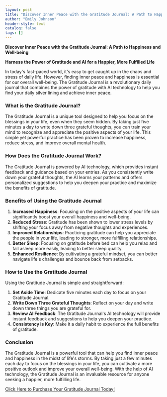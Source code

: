 ```yaml
---
layout: post
title: "Discover Inner Peace with the Gratitude Journal: A Path to Happiness and Well-being"
author: "Emily Johnson"
header-style: text
catalog: false
tags: []
---
```


**Discover Inner Peace with the Gratitude Journal: A Path to Happiness and Well-being**

**Harness the Power of Gratitude and AI for a Happier, More Fulfilled Life**

In today's fast-paced world, it's easy to get caught up in the chaos and stress of daily life. However, finding inner peace and happiness is essential for our overall well-being. The Gratitude Journal is a revolutionary daily journal that combines the power of gratitude with AI technology to help you find your daily silver lining and achieve inner peace.

### What is the Gratitude Journal?

The Gratitude Journal is a unique tool designed to help you focus on the blessings in your life, even when they seem hidden. By taking just five minutes a day to write down three grateful thoughts, you can train your mind to recognize and appreciate the positive aspects of your life. This simple yet powerful practice has been proven to increase happiness, reduce stress, and improve overall mental health.

### How Does the Gratitude Journal Work?

The Gratitude Journal is powered by AI technology, which provides instant feedback and guidance based on your entries. As you consistently write down your grateful thoughts, the AI learns your patterns and offers personalized suggestions to help you deepen your practice and maximize the benefits of gratitude.

### Benefits of Using the Gratitude Journal

1. **Increased Happiness**: Focusing on the positive aspects of your life can significantly boost your overall happiness and well-being.
2. **Reduced Stress**: Gratitude has been shown to lower stress levels by shifting your focus away from negative thoughts and experiences.
3. **Improved Relationships**: Practicing gratitude can help you appreciate the people in your life, leading to stronger, more fulfilling relationships.
4. **Better Sleep**: Focusing on gratitude before bed can help you relax and fall asleep more easily, leading to better sleep quality.
5. **Enhanced Resilience**: By cultivating a grateful mindset, you can better navigate life's challenges and bounce back from setbacks.

### How to Use the Gratitude Journal

Using the Gratitude Journal is simple and straightforward:

1. **Set Aside Time**: Dedicate five minutes each day to focus on your Gratitude Journal.
2. **Write Down Three Grateful Thoughts**: Reflect on your day and write down three things you are grateful for.
3. **Review AI Feedback**: The Gratitude Journal's AI technology will provide instant feedback and suggestions to help you deepen your practice.
4. **Consistency is Key**: Make it a daily habit to experience the full benefits of gratitude.

### Conclusion

The Gratitude Journal is a powerful tool that can help you find inner peace and happiness in the midst of life's storms. By taking just a few minutes each day to focus on the blessings in your life, you can cultivate a more positive outlook and improve your overall well-being. With the help of AI technology, the Gratitude Journal is an invaluable resource for anyone seeking a happier, more fulfilling life.

[Click Here to Purchase Your Gratitude Journal Today!](https://www.example.com)